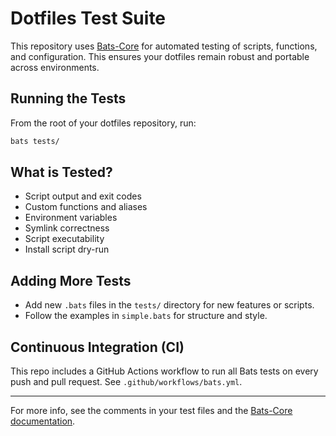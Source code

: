 # Dotfiles Test Suite

This repository uses [Bats-Core](https://github.com/bats-core/bats-core) for automated testing of scripts, functions, and configuration. This ensures your dotfiles remain robust and portable across environments.

## Running the Tests

From the root of your dotfiles repository, run:

```sh
bats tests/
```

## What is Tested?

- Script output and exit codes
- Custom functions and aliases
- Environment variables
- Symlink correctness
- Script executability
- Install script dry-run

## Adding More Tests

- Add new `.bats` files in the `tests/` directory for new features or scripts.
- Follow the examples in `simple.bats` for structure and style.

## Continuous Integration (CI)

This repo includes a GitHub Actions workflow to run all Bats tests on every push and pull request. See `.github/workflows/bats.yml`.

---

For more info, see the comments in your test files and the [Bats-Core documentation](https://github.com/bats-core/bats-core).

